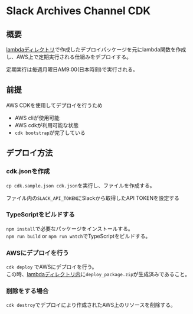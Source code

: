 # Slack Archives Channel CDK
## 概要
[lambdaディレクトリ](../lambda)で作成したデプロイパッケージを元にlambda関数を作成し、AWS上で定期実行される仕組みをデプロイする。

定期実行は毎週月曜日AM9:00(日本時刻)で実行される。

## 前提
AWS CDKを使用してデプロイを行うため
* AWS cliが使用可能
* AWS cdkが利用可能な状態
* `cdk bootstrap`が完了している

## デプロイ方法
### cdk.jsonを作成
`cp cdk.sample.json cdk.json`を実行し、ファイルを作成する。

ファイル内の`SLACK_API_TOKEN`にSlackから取得したAPI TOKENを設定する

### TypeScriptをビルドする
`npm install`で必要なパッケージをインストールする。<br>
`npm run build` or `npm run watch`でTypeScriptをビルドする。

### AWSにデプロイを行う
`cdk deploy` でAWSにデプロイを行う。<br>
この時、[lambdaディレクトリ内](../lambda)に`deploy_package.zip`が生成済みであること。

### 削除をする場合
`cdk destroy`でデプロイにより作成されたAWS上のリソースを削除する。
